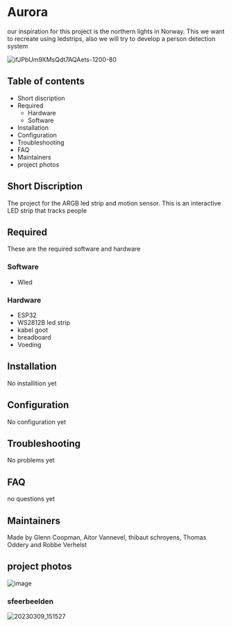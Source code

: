 # Aurora
our inspiration for this project is the northern lights in Norway. This we want to recreate using ledstrips,  also we will try to develop a person detection system

![ifJPbUm9XMsQdt7AQAets-1200-80](https://user-images.githubusercontent.com/83211667/222449053-1e7f0ad8-25d7-4f5e-bab7-4125bcd5382a.jpg)


## Table of contents

- Short discription
- Required
  - Hardware
  - Software
- Installation
- Configuration
- Troubleshooting
- FAQ
- Maintainers
- project photos

## Short Discription

The project for the ARGB led strip and motion sensor.
This is an interactive LED strip that tracks people 

## Required

These are the required software and hardware

 ### Software
 
 - Wled
 
 ### Hardware

 - ESP32
 - WS2812B led strip
 - kabel goot 
 - breadboard
 - Voeding
  

## Installation

No installition yet

## Configuration

No configuration yet

## Troubleshooting

No problems yet

## FAQ

no questions yet

## Maintainers
Made by  Glenn Coopman, Aitor Vannevel, thibaut schroyens, Thomas Oddery and Robbe Verhelst

## project photos

![image](https://user-images.githubusercontent.com/83211667/222438233-dfeb06dd-3df8-4e37-b3ea-25aaaac1e787.png)


### sfeerbeelden
![20230309_151527](https://user-images.githubusercontent.com/83211667/224052116-a657af65-2819-487f-a10e-55401445fedb.jpg)
